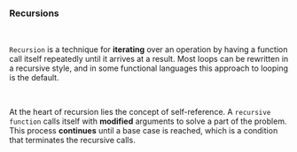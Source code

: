 ### Recursions

<br />

`Recursion` is a technique for **iterating** over an operation by having a function call itself repeatedly until it arrives at a result. Most loops can be rewritten in a recursive style, and in some functional languages this approach to looping is the default.

<br />

At the heart of recursion lies the concept of self-reference. A `recursive function` calls itself with **modified** arguments to solve a part of the problem. This process **continues** until a base case is reached, which is a condition that terminates the recursive calls.

